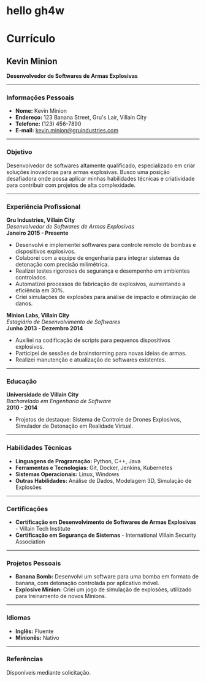 # hello gh4w
# Currículo

## Kevin Minion
**Desenvolvedor de Softwares de Armas Explosivas**

---

### Informações Pessoais
- **Nome:** Kevin Minion
- **Endereço:** 123 Banana Street, Gru's Lair, Villain City
- **Telefone:** (123) 456-7890
- **E-mail:** kevin.minion@gruindustries.com

---

### Objetivo
Desenvolvedor de softwares altamente qualificado, especializado em criar soluções inovadoras para armas explosivas. Busco uma posição desafiadora onde possa aplicar minhas habilidades técnicas e criatividade para contribuir com projetos de alta complexidade.

---

### Experiência Profissional
**Gru Industries, Villain City**  
*Desenvolvedor de Softwares de Armas Explosivas*  
**Janeiro 2015 - Presente**

- Desenvolvi e implementei softwares para controle remoto de bombas e dispositivos explosivos.
- Colaborei com a equipe de engenharia para integrar sistemas de detonação com precisão milimétrica.
- Realizei testes rigorosos de segurança e desempenho em ambientes controlados.
- Automatizei processos de fabricação de explosivos, aumentando a eficiência em 30%.
- Criei simulações de explosões para análise de impacto e otimização de danos.

**Minion Labs, Villain City**  
*Estagiário de Desenvolvimento de Softwares*  
**Junho 2013 - Dezembro 2014**

- Auxiliei na codificação de scripts para pequenos dispositivos explosivos.
- Participei de sessões de brainstorming para novas ideias de armas.
- Realizei manutenção e atualização de softwares existentes.

---

### Educação

**Universidade de Villain City**  
*Bacharelado em Engenharia de Software*  
**2010 - 2014**

- Projetos de destaque: Sistema de Controle de Drones Explosivos, Simulador de Detonação em Realidade Virtual.

---

### Habilidades Técnicas

- **Linguagens de Programação:** Python, C++, Java
- **Ferramentas e Tecnologias:** Git, Docker, Jenkins, Kubernetes
- **Sistemas Operacionais:** Linux, Windows
- **Outras Habilidades:** Análise de Dados, Modelagem 3D, Simulação de Explosões

---

### Certificações

- **Certificação em Desenvolvimento de Softwares de Armas Explosivas** - Villain Tech Institute
- **Certificação em Segurança de Sistemas** - International Villain Security Association

---

### Projetos Pessoais

- **Banana Bomb:** Desenvolvi um software para uma bomba em formato de banana, com detonação controlada por aplicativo móvel.
- **Explosive Minion:** Criei um jogo de simulação de explosões, utilizado para treinamento de novos Minions.

---

### Idiomas

- **Inglês:** Fluente
- **Minionês:** Nativo

---

### Referências

Disponíveis mediante solicitação.
